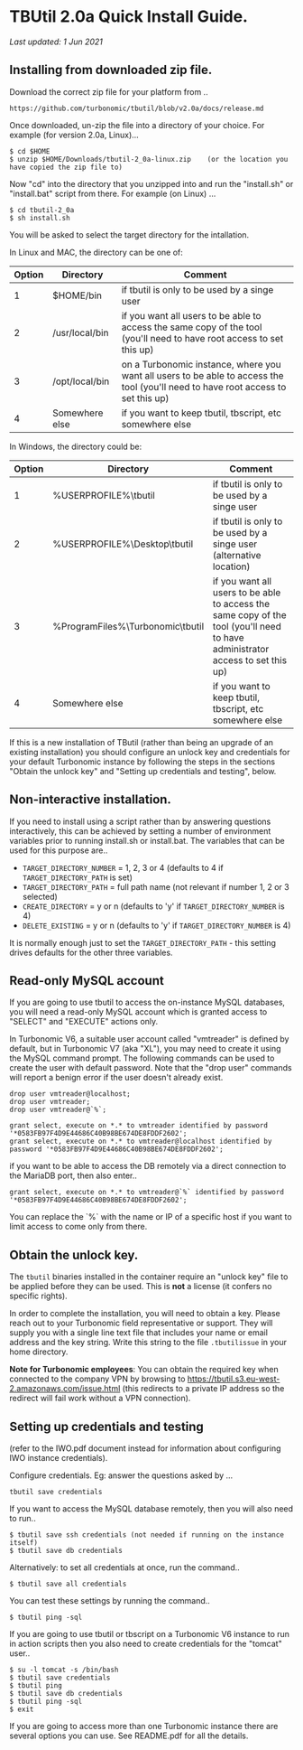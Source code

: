 # TBUtil 2.0a Quick Install Guide.

*Last updated: 1 Jun 2021*

## Installing from downloaded zip file.

Download the correct zip file for your platform from ..

`https://github.com/turbonomic/tbutil/blob/v2.0a/docs/release.md`

Once downloaded, un-zip the file into a directory of your choice. For example (for version 2.0a, Linux)...

```
$ cd $HOME
$ unzip $HOME/Downloads/tbutil-2_0a-linux.zip    (or the location you have copied the zip file to)
```

Now "cd" into the directory that you unzipped into and run the "install.sh" or "install.bat" script from there. For example (on Linux) ...

```
$ cd tbutil-2_0a
$ sh install.sh
```

You will be asked to select the target directory for the intallation.

In Linux and MAC, the directory can be one of:

| Option | Directory | Comment |
| ------ | --------- | --------|
| 1 | $HOME/bin | if tbutil is only to be used by a singe user |
| 2 | /usr/local/bin | if you want all users to be able to access the same copy of the tool (you'll need to have root access to set this up) |
| 3 | /opt/local/bin | on a Turbonomic instance, where you want all users to be able to access the tool (you'll need to have root access to set this up) |
| 4 | Somewhere else | if you want to keep tbutil, tbscript, etc somewhere else |

In Windows, the directory could be:

| Option | Directory | Comment |
| ------ | --------- | --------|
| 1 | %USERPROFILE%\tbutil | if tbutil is only to be used by a singe user |
| 2 | %USERPROFILE%\Desktop\tbutil | if tbutil is only to be used by a singe user (alternative location) |
| 3 | %ProgramFiles%\Turbonomic\tbutil | if you want all users to be able to access the same copy of the tool (you'll need to have administrator access to set this up) |
| 4 | Somewhere else | if you want to keep tbutil, tbscript, etc somewhere else |

If this is a new installation of TButil (rather than being an upgrade of an existing installation) you should configure an unlock key and credentials for your default Turbonomic instance by following the steps in the sections "Obtain the unlock key" and "Setting up credentials and testing", below.

## Non-interactive installation.

If you need to install using a script rather than by answering questions interactively, this can be achieved by setting a number of environment variables prior to running install.sh or install.bat. The variables that can be used for this purpose are..

- `TARGET_DIRECTORY_NUMBER` = 1, 2, 3 or 4 (defaults to 4 if `TARGET_DIRECTORY_PATH` is set)
- `TARGET_DIRECTORY_PATH` = full path name (not relevant if number 1, 2 or 3 selected)
- `CREATE_DIRECTORY` = y or n (defaults to 'y' if `TARGET_DIRECTORY_NUMBER` is 4)
- `DELETE_EXISTING` = y or n (defaults to 'y' if `TARGET_DIRECTORY_NUMBER` is 4)

It is normally enough just to set the `TARGET_DIRECTORY_PATH` - this setting drives defaults for the other three variables.

## Read-only MySQL account

If you are going to use tbutil to access the on-instance MySQL databases, you will need a read-only MySQL account which is granted access to "SELECT" and "EXECUTE" actions only.

In Turbonomic V6, a suitable user account called "vmtreader" is defined by default, but in Turbonomic V7 (aka "XL"), you may need to create it using the MySQL command prompt. The following commands can be used to create the user with default password. Note that the "drop user" commands will report a benign error if the user doesn't already exist.

```
drop user vmtreader@localhost;
drop user vmtreader;
drop user vmtreader@`%`;

grant select, execute on *.* to vmtreader identified by password '*0583FB97F4D9E44686C40B98BE674DE8FDDF2602';
grant select, execute on *.* to vmtreader@localhost identified by password '*0583FB97F4D9E44686C40B98BE674DE8FDDF2602';
```

if you want to be able to access the DB remotely via a direct connection to the MariaDB port, then also enter..

```
grant select, execute on *.* to vmtreader@`%` identified by password '*0583FB97F4D9E44686C40B98BE674DE8FDDF2602';
```

You can replace the \`%\` with the name or IP of a specific host if you want to limit access to come only from there.


## Obtain the unlock key.

The `tbutil` binaries installed in the container require an "unlock key" file to be applied before they can be used. This is **not** a license (it confers no specific rights).

In order to complete the installation, you will need to obtain a key. Please reach out to your Turbonomic field representative or support. They will supply you with a single line text file that includes your name or email address and the key string. Write this string to the file `.tbutilissue` in your home directory.

**Note for Turbonomic employees**: You can obtain the required key when connected to the company VPN by browsing to https://tbutil.s3.eu-west-2.amazonaws.com/issue.html (this redirects to a private IP address so the redirect will fail work without a VPN connection).


## Setting up credentials and testing

(refer to the IWO.pdf document instead for information about configuring IWO instance credentials).

Configure credentials. Eg: answer the questions asked by ...

```
tbutil save credentials
```

If you want to access the MySQL database remotely, then you will also need to run..

```
$ tbutil save ssh credentials (not needed if running on the instance itself)
$ tbutil save db credentials
```

Alternatively: to set all credentials at once, run the command..

```
$ tbutil save all credentials
```

You can test these settings by running the command..

```
$ tbutil ping -sql
```

If you are going to use tbutil or tbscript on a Turbonomic V6 instance to run in action scripts then you also need to create credentials for the "tomcat" user..

```
$ su -l tomcat -s /bin/bash
$ tbutil save credentials
$ tbutil ping
$ tbutil save db credentials
$ tbutil ping -sql
$ exit
```

If you are going to access more than one Turbonomic instance there are several options you can use. See README.pdf for all the details.

